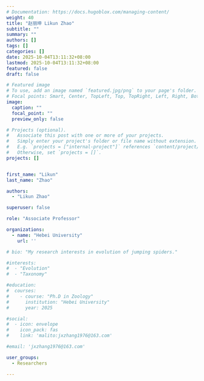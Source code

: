 ```yaml
---
# Documentation: https://docs.hugoblox.com/managing-content/
weight: 40
title: "赵丽坤 Likun Zhao"
subtitle: ""
summary: ""
authors: []
tags: []
categories: []
date: 2025-10-04T13:11:32+08:00
lastmod: 2025-10-04T13:11:32+08:00
featured: false
draft: false

# Featured image
# To use, add an image named `featured.jpg/png` to your page's folder.
# Focal points: Smart, Center, TopLeft, Top, TopRight, Left, Right, BottomLeft, Bottom, BottomRight.
image:
  caption: ""
  focal_point: ""
  preview_only: false

# Projects (optional).
#   Associate this post with one or more of your projects.
#   Simply enter your project's folder or file name without extension.
#   E.g. `projects = ["internal-project"]` references `content/project/deep-learning/index.md`.
#   Otherwise, set `projects = []`.
projects: []


first_name: "Likun"
last_name: "Zhao"

authors:
  - "Likun Zhao"

superuser: false

role: "Associate Professor"

organizations:
  - name: "Hebei University"
    url: ''

# bio: "My research interests in evolution of jumping spiders."

#interests:
#  - "Evolution"
#  - "Taxonomy"

#education:
#  courses:
#    - course: "Ph.D in Zoology"
#      institution: "Hebei University"
#      year: 2025

#social:
#  - icon: envelope
#    icon_pack: fas
#    link: 'malito:jxzhang1976@163.com'

#email: 'jxzhang1976@163.com'

user_groups:
  - Researchers

---
```

